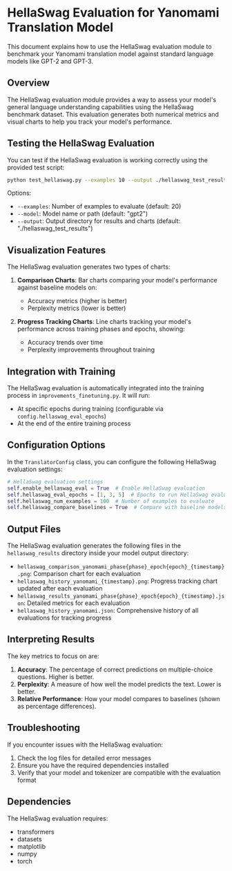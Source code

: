 # HellaSwag Evaluation for Yanomami Translation Model

This document explains how to use the HellaSwag evaluation module to benchmark your Yanomami translation model against standard language models like GPT-2 and GPT-3.

## Overview

The HellaSwag evaluation module provides a way to assess your model's general language understanding capabilities using the HellaSwag benchmark dataset. This evaluation generates both numerical metrics and visual charts to help you track your model's performance.

## Testing the HellaSwag Evaluation

You can test if the HellaSwag evaluation is working correctly using the provided test script:

```bash
python test_hellaswag.py --examples 10 --output ./hellaswag_test_results
```

Options:
- `--examples`: Number of examples to evaluate (default: 20)
- `--model`: Model name or path (default: "gpt2")
- `--output`: Output directory for results and charts (default: "./hellaswag_test_results")

## Visualization Features

The HellaSwag evaluation generates two types of charts:

1. **Comparison Charts**: Bar charts comparing your model's performance against baseline models on:
   - Accuracy metrics (higher is better)
   - Perplexity metrics (lower is better)

2. **Progress Tracking Charts**: Line charts tracking your model's performance across training phases and epochs, showing:
   - Accuracy trends over time
   - Perplexity improvements throughout training

## Integration with Training

The HellaSwag evaluation is automatically integrated into the training process in `improvements_finetuning.py`. It will run:

- At specific epochs during training (configurable via `config.hellaswag_eval_epochs`)
- At the end of the entire training process

## Configuration Options

In the `TranslatorConfig` class, you can configure the following HellaSwag evaluation settings:

```python
# HellaSwag evaluation settings
self.enable_hellaswag_eval = True  # Enable HellaSwag evaluation
self.hellaswag_eval_epochs = [1, 3, 5]  # Epochs to run HellaSwag evaluation
self.hellaswag_num_examples = 100  # Number of examples to evaluate
self.hellaswag_compare_baselines = True  # Compare with baseline models
```

## Output Files

The HellaSwag evaluation generates the following files in the `hellaswag_results` directory inside your model output directory:

- `hellaswag_comparison_yanomami_phase{phase}_epoch{epoch}_{timestamp}.png`: Comparison chart for each evaluation
- `hellaswag_history_yanomami_{timestamp}.png`: Progress tracking chart updated after each evaluation
- `hellaswag_results_yanomami_phase{phase}_epoch{epoch}_{timestamp}.json`: Detailed metrics for each evaluation
- `hellaswag_history_yanomami.json`: Comprehensive history of all evaluations for tracking progress

## Interpreting Results

The key metrics to focus on are:

1. **Accuracy**: The percentage of correct predictions on multiple-choice questions. Higher is better.
2. **Perplexity**: A measure of how well the model predicts the text. Lower is better.
3. **Relative Performance**: How your model compares to baselines (shown as percentage differences).

## Troubleshooting

If you encounter issues with the HellaSwag evaluation:

1. Check the log files for detailed error messages
2. Ensure you have the required dependencies installed
3. Verify that your model and tokenizer are compatible with the evaluation format

## Dependencies

The HellaSwag evaluation requires:
- transformers
- datasets
- matplotlib
- numpy
- torch
